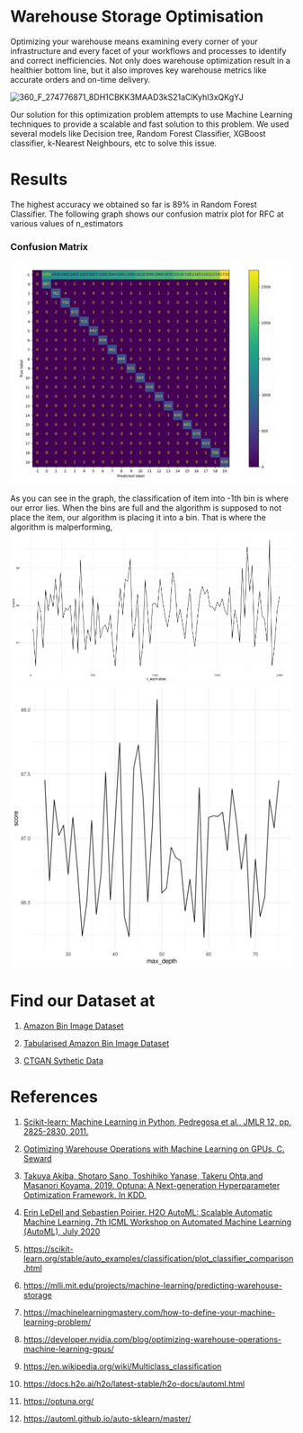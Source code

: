 # Warehouse Storage Optimisation

Optimizing your warehouse means examining every corner of your infrastructure and every facet of your workflows and processes to identify and correct inefficiencies. Not only does warehouse optimization result in a healthier bottom line, but it also improves key warehouse metrics like accurate orders and on-time delivery.

![360_F_274776871_8DH1CBKK3MAAD3kS21aClKyhl3xQKgYJ](https://user-images.githubusercontent.com/46780667/114293818-ed3f3500-9ab6-11eb-88f9-8e2ff7037fe0.jpg)

Our solution for this optimization problem attempts to use Machine Learning techniques to provide a scalable and fast solution to this problem. We used several models like Decision tree, Random Forest Classifier, XGBoost classifier, k-Nearest Neighbours, etc to solve this issue.

# Results
The highest accuracy we obtained so far is 89% in Random Forest Classifier. The following graph shows our confusion matrix plot for RFC at various values of n_estimators 
### Confusion Matrix
![](https://github.com/nisarg14/CSE523-Machine-Learning-Gophers/blob/main/Results/confusion_matrix.png)

As you can see in the graph, the classification of item into -1th bin is where our error lies. When the bins are full and the algorithm is supposed to not place the item, our algorithm is placing it into a bin. That is where the algorithm is malperforming,
![](https://github.com/nisarg14/CSE523-Machine-Learning-Gophers/blob/main/Results/rfc_hyperparameters_1.png)
![](https://github.com/nisarg14/CSE523-Machine-Learning-Gophers/blob/main/Results/rfc_hyperparameters_2.png)
# Find our Dataset at

1. [Amazon Bin Image Dataset](https://www.kaggle.com/dhruvildave/amazon-bin-image-dataset)
2. [Tabularised Amazon Bin Image Dataset](https://www.kaggle.com/dhatrikapuriya/tabularised-dataset-of-amazon-bin-dataset)

3. [CTGAN Sythetic Data](https://www.kaggle.com/dhatrikapuriya/merged-data)



# References

1. [Scikit-learn: Machine Learning in Python, Pedregosa et al., JMLR 12, pp. 2825-2830, 2011.](https://jmlr.csail.mit.edu/papers/v12/pedregosa11a.html)
2. [Optimizing Warehouse Operations with Machine Learning on GPUs, C. Seward](https://developer.nvidia.com/blog/optimizing-warehouse-operations-machine-learning-gpus/)
3. [Takuya Akiba, Shotaro Sano, Toshihiko Yanase, Takeru Ohta,and Masanori Koyama. 2019. Optuna: A Next-generation Hyperparameter Optimization Framework. In KDD.](https://optuna.org/#paper)
4. [Erin LeDell and Sebastien Poirier. H2O AutoML: Scalable Automatic Machine Learning. 7th ICML Workshop on Automated Machine Learning (AutoML), July 2020](https://www.automl.org/wp-content/uploads/2020/07/AutoML_2020_paper_61.pdf)
5. https://scikit-learn.org/stable/auto_examples/classification/plot_classifier_comparison.html

6. https://mlli.mit.edu/projects/machine-learning/predicting-warehouse-storage

7. https://machinelearningmastery.com/how-to-define-your-machine-learning-problem/

8. https://developer.nvidia.com/blog/optimizing-warehouse-operations-machine-learning-gpus/

9. https://en.wikipedia.org/wiki/Multiclass_classification

10. https://docs.h2o.ai/h2o/latest-stable/h2o-docs/automl.html

11. https://optuna.org/

12. https://automl.github.io/auto-sklearn/master/

